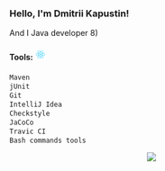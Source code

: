 ### Hello, I'm Dmitrii Kapustin!
And I Java developer 8)

#### Tools: <code><img height="20" src="https://raw.githubusercontent.com/github/explore/80688e429a7d4ef2fca1e82350fe8e3517d3494d/topics/react/react.png"></code>
    Maven
    jUnit
    Git
    IntelliJ Idea
    Сheckstyle
    JaCoCo
    Travic CI
    Bash commands tools

<p align='center'>
   <a href="https://github-readme-stats.vercel.app/api?username=Temzor&show_icons=true&count_private=true">
<img height=150 src="https://github-readme-stats.vercel.app/api?username=Temzor&show_icons=true&count_private=true"/></a>

<!--
**Temzor/temzor** is a ✨ _special_ ✨ repository because its `README.md` (this file) appears on your GitHub profile.

Here are some ideas to get you started:

- 🔭 I’m currently working on ...
- 🌱 I’m currently learning ...
- 👯 I’m looking to collaborate on ...
- 🤔 I’m looking for help with ...
- 💬 Ask me about ...
- 📫 How to reach me: ...
- 😄 Pronouns: ...
- ⚡ Fun fact: ...
-->
